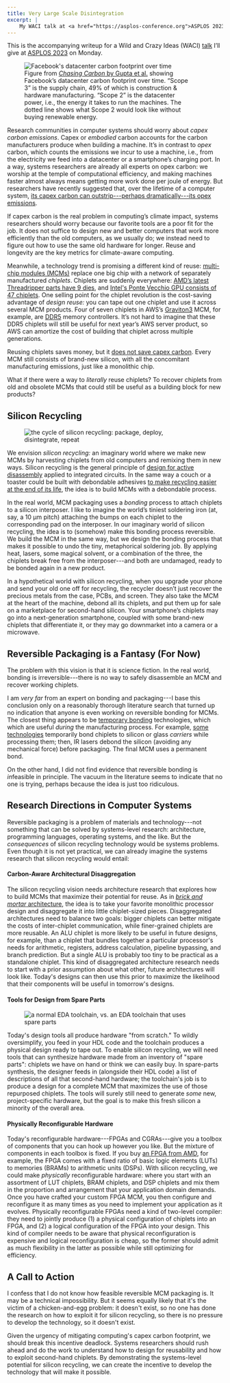 ```yaml
---
title: Very Large Scale Disintegration
excerpt: |
    My WACI talk at <a href="https://asplos-conference.org">ASPLOS 2023</a> is about wishful thinking: what if we could recycle the chiplets from old, obsolete multi-chip modules, remix them, and package them into new silicon products?
---
```

<aside>
This is the accompanying writeup for a Wild and Crazy Ideas (WACI) <a href="{{site.base}}/media/vlsd/vlsd-waci23-slides.pdf">talk</a> I’ll give at <a href="https://asplos-conference.org">ASPLOS 2023</a> on Monday.
</aside>

<figure style="max-width: 400px;">
<img src="{{ site.base }}/media/vlsd/carbon.png" alt="Facebook's datacenter carbon footprint over time">
<figcaption>Figure from <a href="https://ugupta.com/files/ChasingCarbon_HPCA2021.pdf"><em>Chasing Carbon</em> by Gupta et al.</a> showing Facebook&rsquo;s datacenter carbon footprint over time. &ldquo;Scope 3&rdquo; is the supply chain, 49% of which is construction & hardware manufacturing. &ldquo;Scope 2&rdquo; is the datacenter power, i.e., the energy it takes to run the machines. The dotted line shows what Scope 2 would look like without buying renewable energy.</figcaption>
</figure>

Research communities in computer systems should worry about *capex carbon emissions*.
Capex or *embodied* carbon accounts for the carbon manufacturers produce when building a machine.
It’s in contrast to *opex* carbon, which counts the emissions we incur to use a machine, i.e., from the electricity we feed into a datacenter or a smartphone’s charging port.
In a way, systems researchers are already all experts on opex carbon: we worship at the temple of computational efficiency, and making machines faster almost always means getting more work done per joule of energy.
But researchers have recently suggested that, over the lifetime of a computer system, [its capex carbon can outstrip---perhaps dramatically---its opex emissions][chasing].

If capex carbon is the real problem in computing’s climate impact, systems researchers should worry because our favorite tools are a poor fit for the job.
It does not suffice to design new and better computers that work more efficiently than the old computers, as we usually do; we instead need to figure out how to use the same old hardware for longer.
Reuse and longevity are the key metrics for climate-aware computing.

Meanwhile, a technology trend is promising a different kind of reuse: [multi-chip modules (MCMs)][mcm] replace one big chip with a network of separately manufactured *chiplets*.
Chiplets are suddenly everywhere: [AMD’s latest Threadripper parts have 9 dies][threadripper], and [Intel's Ponte Vecchio GPU consists of 47 chiplets][intelpv].
One selling point for the chiplet revolution is the cost-saving advantage of *design reuse:* you can tape out one chiplet and use it across several MCM products.
Four of seven chiplets in AWS’s [Graviton3][graviton] MCM, for example, are [DDR5][] memory controllers.
It’s not hard to imagine that these DDR5 chiplets will still be useful for next year’s AWS server product, so AWS can amortize the cost of building that chiplet across multiple generations.

Reusing chiplets saves money, but it [does not save capex carbon][greenchiplets].
Every MCM still consists of brand-new silicon, with all the concomitant manufacturing emissions, just like a monolithic chip.

What if there were a way to *literally* reuse chiplets?
To recover chiplets from old and obsolete MCMs that could still be useful as a building block for new products?

## Silicon Recycling

<figure style="max-width: 400px;">
<img src="{{ site.base }}/media/vlsd/cycle.png" alt="the cycle of silicon recycling: package, deploy, disintegrate, repeat">
</figure>

We envision *silicon recycling:* an imaginary world where we make new MCMs by harvesting chiplets from old computers and remixing them in new ways.
Silicon recycling is the general principle of [design for active disassembly][dfad] applied to integrated circuits.
In the same way a couch or a toaster could be built with debondable adhesives [to make recycling easier at the end of its life][debond], the idea is to build MCMs with a debondable process.

In the real world, MCM packaging uses a *bonding* process to attach chiplets to a silicon interposer.
I like to imagine the world’s tiniest soldering iron (at, say, a 10&nbsp;&mu;m pitch) attaching the bumps on each chiplet to the corresponding pad on the interposer.
In our imaginary world of silicon recycling, the idea is to (somehow) make this bonding process reversible.
We build the MCM in the same way, but we design the bonding process that makes it possible to undo the tiny, metaphorical soldering job.
By applying heat, lasers, some magical solvent, or a combination of the three, the chiplets break free from the interposer---and both are undamaged, ready to be bonded again in a new product.

In a hypothetical world with silicon recycling, when you upgrade your phone and send your old one off for recycling, the recycler doesn’t just recover the precious metals from the case, PCBs, and screen.
They also take the MCM at the heart of the machine, debond all its chiplets, and put them up for sale on a marketplace for second-hand silicon.
Your smartphone’s chiplets may go into a next-generation smartphone, coupled with some brand-new chiplets that differentiate it, or they may go downmarket into a camera or a microwave.

## Reversible Packaging is a Fantasy (For Now)

The problem with this vision is that it is science fiction.
In the real world, bonding is irreversible---there is no way to safely disassemble an MCM and recover working chiplets.

I am *very far* from an expert on bonding and packaging---I base this conclusion only on a reasonably thorough literature search that turned up no indication that anyone is even working on reversible bonding for MCMs.
The closest thing appears to be [temporary bonding][montmeat] technologies, which which are useful *during* the manufacturing process.
For example, [some technologies][ibm] temporarily bond chiplets to silicon or glass *carriers* while processing them; then, IR lasers debond the silicon (avoiding any mechanical force) before packaging.
The final MCM uses a permanent bond.

On the other hand, I did not find evidence that reversible bonding is *in*feasible in principle.
The vacuum in the literature seems to indicate that no one is trying, perhaps because the idea is just too ridiculous.

## Research Directions in Computer Systems

Reversible packaging is a problem of materials and technology---not something that can be solved by systems-level research: architecture, programming languages, operating systems, and the like.
But the *consequences* of silicon recycling technology would be systems problems.
Even though it is not yet practical, we can already imagine the systems research that silicon recycling would entail:

#### Carbon-Aware Architectural Disaggregation

The silicon recycling vision needs architecture research that explores how to build MCMs that maximize their potential for reuse.
As in [*brick and mortar* architecture][brickandmortar],
the idea is to take your favorite monolithic processor design and disaggregate it into little chiplet-sized pieces.
Disaggregated architectures need to balance two goals:
bigger chiplets can better mitigate the costs of inter-chiplet communication,
while finer-grained chiplets are more reusable.
An ALU chiplet is more likely to be useful in future designs, for example, than a chiplet that bundles together a particular processor's needs for arithmetic, registers, address calculation, pipeline bypassing, and branch prediction.
But a single ALU is probably too tiny to be practical as a standalone chiplet.
This kind of disaggregated architecture research needs to start with a prior assumption about what other, future architectures will look like.
Today's designs can then use this prior to maximize the likelihood that their components will be useful in tomorrow's designs.

#### Tools for Design from Spare Parts

<figure style="max-width: 400px;">
<img src="{{ site.base }}/media/vlsd/spareparts.png" alt="a normal EDA toolchain, vs. an EDA toolchain that uses spare parts">
</figure>

Today's design tools all produce hardware "from scratch."
To wildly oversimplify, you feed in your HDL code and the toolchain produces a physical design ready to tape out.
To enable silicon recycling, we will need tools that can synthesize hardware made from an inventory of "spare parts":
chiplets we have on hand or think we can easily buy.
In spare-parts synthesis, the designer feeds in (alongside their HDL code) a list of descriptions of all that second-hand hardware;
the toolchain's job is to produce a design for a complete MCM that maximizes the use of those repurposed chiplets.
The tools will surely still need to generate *some* new, project-specific hardware, but the goal is to make this fresh silicon a minority of the overall area.

#### Physically Reconfigurable Hardware

Today's reconfigurable hardware---FPGAs and CGRAs---give you a toolbox of components that you can hook up however you like.
But the mixture of components in each toolbox is fixed.
If you buy [an FPGA from AMD][u50], for example, the FPGA comes with a fixed ratio of basic logic elements (LUTs) to memories (BRAMs) to arithmetic units (DSPs).
With silicon recycling, we could make *physically* reconfigurable hardware: where you start with an assortment of LUT chiplets, BRAM chiplets, and DSP chiplets and mix them in the proportion and arrangement that your application domain demands.
Once you have crafted your custom FPGA MCM, you then configure and reconfigure it as many times as you need to implement your application as it evolves.
Physically reconfigurable FPGAs need a kind of two-level compiler:
they need to jointly produce (1) a physical configuration of chiplets into an FPGA, and (2) a logical configuration of the FPGA into your design.
This kind of compiler needs to be aware that physical reconfiguration is expensive and logical reconfiguration is cheap, so the former should admit as much flexibility in the latter as possible while still optimizing for efficiency.

## A Call to Action

I confess that I do not know how feasible reversible MCM packaging is.
It may be a technical impossibility.
But it seems equally likely that it's the victim of a chicken-and-egg problem:
it doesn't exist, so no one has done the research on how to exploit it for silicon recycling, so there is no pressure to develop the technology, so it doesn't exist.

Given the urgency of mitigating computing's capex carbon footprint, we should break this incentive deadlock.
Systems researchers should rush ahead and do the work to understand how to design for reusability and how to exploit second-hand chiplets.
By demonstrating the systems-level potential for silicon recycling, we can create the incentive to develop the technology that will make it possible.

[chasing]: https://ugupta.com/files/ChasingCarbon_HPCA2021.pdf
[intelpv]: https://www.servethehome.com/intel-enters-a-new-era-of-chiplets-that-will-change-everything-34/
[threadripper]: https://en.wikichip.org/wiki/amd/ryzen_threadripper/pro_5995wx
[greenchiplets]: https://publica.fraunhofer.de/handle/publica/409195
[debond]: https://pubs.rsc.org/en/content/articlelanding/2022/GC/D1GC03306A
[dfad]: https://ieeexplore.ieee.org/document/1437007
[ibm]: https://research.ibm.com/blog/IBM-TEL-chip-debonding
[montmeat]: https://www.sciencedirect.com/science/article/abs/pii/S0167931717301065
[brickandmortar]: https://web.eecs.umich.edu/~taustin/papers/bm-isca2007.pdf
[mcm]: https://en.wikipedia.org/wiki/Multi-chip_module
[graviton]: https://aws.amazon.com/ec2/graviton/
[ddr5]: https://en.wikipedia.org/wiki/DDR5_SDRAM
[u50]: https://www.xilinx.com/products/boards-and-kits/alveo/u50.html
